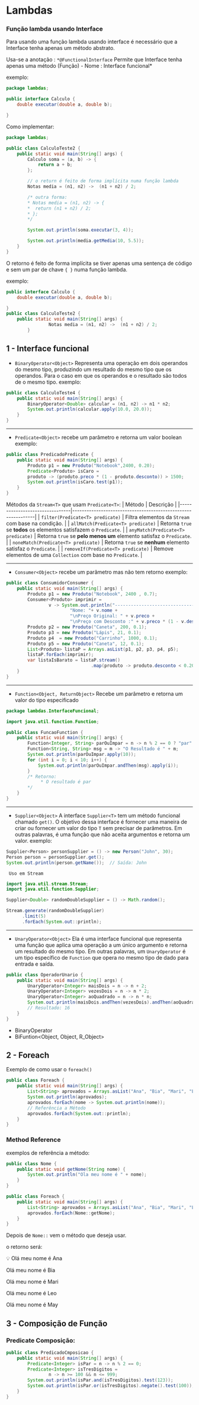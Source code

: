 # Lambdas

### Função lambda usando Interface

Para usando uma função lambda usando interface é necessário que a Interface tenha apenas um método abstrato.

Usa-se a anotação : 
`*@FunctionalInterface`
Permite que  Interface tenha apenas uma método (Função) - Nome : Interface funcional*

exemplo:

```java
package lambdas;

public interface Calculo {
    double executar(double a, double b);

}
```

Como implementar:

```java
package lambdas;

public class CalculoTeste2 {
    public static void main(String[] args) {
        Calculo soma = (a, b) -> {
            return a + b;
        };

        // o return é feito de forma implícita numa função lambda
        Notas media = (n1, n2) ->  (n1 + n2) / 2;

        /* outra forma:
        * Notas media = (n1, n2) -> {
        *  return (n1 + n2) / 2;
        * };
        */

        System.out.println(soma.executar(3, 4));

        System.out.println(media.getMedia(10, 5.5));
    }
}

```

O retorno é feito de forma implícita se tiver apenas uma sentença de código e sem um par de chave `{ }` numa função lambda.

exemplo:

```java
public interface Calculo {
    double executar(double a, double b);

}
public class CalculoTeste2 {
    public static void main(String[] args) {
				Notas media = (n1, n2) ->  (n1 + n2) / 2;
		}
```

## 1 - Interface funcional

- `BinaryOperator<Object>`  Representa uma operação em dois operandos do mesmo tipo, produzindo um resultado do mesmo tipo que os operandos. Para o caso em que os operandos e o resultado são todos de o mesmo tipo.
exemplo:

```java
public class CalculoTeste4 {
    public static void main(String[] args) {
        BinaryOperator<Double> calcular = (n1, n2) -> n1 * n2;
        System.out.println(calcular.apply(10.0, 20.0));
    }
}
```

---

- `Predicate<Object>` recebe um parâmetro e retorna um valor boolean
exemplo:

```java
public class PredicadoPredicate {
    public static void main(String[] args) {
        Produto p1 = new Produto("Notebook",2400, 0.20);
        Predicate<Produto> isCaro = 
        produto -> (produto.preco * (1 - produto.desconto)) > 1500;
        System.out.println(isCaro.test(p1));
    }
}
```
 Métodos da `Stream<T>` que usam `Predicate<T>`:
| Método                        | Descrição                                                    |
|--------------------------------|--------------------------------------------------------------|
| `filter(Predicate<T> predicate)` | Filtra elementos da `Stream` com base na condição.         |
| `allMatch(Predicate<T> predicate)` | Retorna `true` se **todos** os elementos satisfazem o `Predicate`. |
| `anyMatch(Predicate<T> predicate)` | Retorna `true` se **pelo menos um** elemento satisfaz o `Predicate`. |
| `noneMatch(Predicate<T> predicate)` | Retorna `true` se **nenhum** elemento satisfaz o `Predicate`. |
| `removeIf(Predicate<T> predicate)` | Remove elementos de uma `Collection` com base no `Predicate`. |


---

- `Consumer<Object>` recebe um parâmetro mas não tem retorno
exemplo:

```java
public class ConsumidorConsumer {
    public static void main(String[] args) {
        Produto p1 = new Produto("Notebook", 2400 , 0.7);
        Consumer<Produto> imprimir =
                v -> System.out.println("-------------------------------------\n" +
                        "Nome: "+ v.nome +
                        "\nPreço Original: " + v.preco +
                        "\nPreço com Desconto :" + v.preco * (1 - v.desconto));
        Produto p2 = new Produto("Caneta", 200, 0.1);
        Produto p3 = new Produto("Lápis", 21, 0.1);
        Produto p4  = new Produto("Carrinho", 1000, 0.1);
        Produto p5 = new Produto("Caneta", 12, 0.1);
        List<Produto> listaP = Arrays.asList(p1, p2, p3, p4, p5);
        listaP.forEach(imprimir);
        var listaIsBarato = listaP.stream()
						        .map(produto -> produto.desconto < 0.20).toList();
    }
}
```

---

- `Function<Object, ReturnObject>` Recebe um parâmetro e retorna um valor do tipo especificado

```java
package lambdas.InterfaceFuncional;

import java.util.function.Function;

public class FuncaoFunction {
    public static void main(String[] args) {
        Function<Integer, String> parOuImpar = n -> n % 2 == 0 ? "par" : "ìmpar";
        Function<String, String> msg = m -> "O Resultado é " + m;
        System.out.println(parOuImpar.apply(10));
        for (int i = 0; i < 10; i++) {
            System.out.println(parOuImpar.andThen(msg).apply(i));
        }
        /* Retorno:
		     * O resultado é par
        */
    }
}
```

---

- `Supplier<Object>` A interface `Supplier<T>` tem um método funcional chamado `get()`. O objetivo dessa interface é fornecer uma maneira de criar ou fornecer um valor do tipo `T` sem precisar de parâmetros. Em outras palavras, é uma função que não aceita argumentos e retorna um valor.
exemplo:

```java
Supplier<Person> personSupplier = () -> new Person("John", 30);
Person person = personSupplier.get();
System.out.println(person.getName());  // Saída: John
```

     Uso em Stream

```java
import java.util.stream.Stream;
import java.util.function.Supplier;

Supplier<Double> randomDoubleSupplier = () -> Math.random();

Stream.generate(randomDoubleSupplier)
      .limit(5)
      .forEach(System.out::println);
```

---

- `UnaryOperator<Object>` Ela é uma interface funcional que representa uma função que aplica uma operação a um único argumento e retorna um resultado do mesmo tipo. Em outras palavras, um `UnaryOperator` é um tipo específico de `Function` que opera no mesmo tipo de dado para entrada e saída.

```java
public class OperadorUnario {
    public static void main(String[] args) {
        UnaryOperator<Integer> maisDois = n -> n + 2;
        UnaryOperator<Integer> vezesDois = n -> n * 2;
        UnaryOperator<Integer> aoQuadrado = n -> n * n;
        System.out.println(maisDois.andThen(vezesDois).andThen(aoQuadrado).apply(0));
        // Resultado: 16
    }
}
```

- BinaryOperator
- BiFuntion<Object, Object, R_Object>

## 2 - Foreach

Exemplo de como usar o  `foreach()`

```java
public class Foreach {
    public static void main(String[] args) {
        List<String> aprovados = Arrays.asList("Ana", "Bia", "Mari", "Leo", "May");
        System.out.println(aprovados);
        aprovados.forEach(nome -> System.out.println(nome));
        // Referência a Método
        aprovados.forEach(System.out::println);
    }
}
```

### Method Reference

exemplos de referência a método:

```java
public class Nome {
    public static void getNome(String nome) {
        System.out.println("Ola meu nome é " + nome);
    }
}

public class Foreach {
    public static void main(String[] args) {
        List<String> aprovados = Arrays.asList("Ana", "Bia", "Mari", "Leo", "May");
        aprovados.forEach(Nome::getNome);
    }
}
```

Depois de `Nome::` vem o método que deseja usar.

o retorno será:

<aside>
💡 Olá meu nome é Ana

Olá meu nome é Bia

Olá meu nome é Mari

Olá meu nome é Leo

Olá meu nome é May

</aside>

## 3 - Composição de Função

### Predicate Composição:

```java
public class PredicadoCmposicao {
    public static void main(String[] args) {
        Predicate<Integer> isPar = n -> n % 2 == 0;
        Predicate<Integer> isTresDigitos =
                n -> n >= 100 && n <= 999;
        System.out.println(isPar.and(isTresDigitos).test(123));
        System.out.println(isPar.or(isTresDigitos).negate().test(100));
    }
}
```